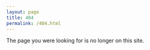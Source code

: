 ```yaml
---
layout: page
title: 404
permalink: /404.html
---
```


The page you were looking for is no longer on this site.

<div id="old"></div>

<script type="text/javascript">
  var path = location.pathname;
  var isOld = path.search(/\/200[1-7]\/200/) > -1;
  console.log(isOld);
  if (isOld) {
    var oldUrl = "https://web.archive.org/web/20070205185522/http://www.rememberjava.com" + path;
    var oldLink = "<a target='_blank' href='" + oldUrl + "'>" + oldUrl + "</a>";

    var old = document.getElementById("old");
    old.innerHTML = "It looks like you clicked a link to the old site. "
      + "It might still be available at the Internet Archive. Try this link:<br>"
      + oldLink;

</script>
